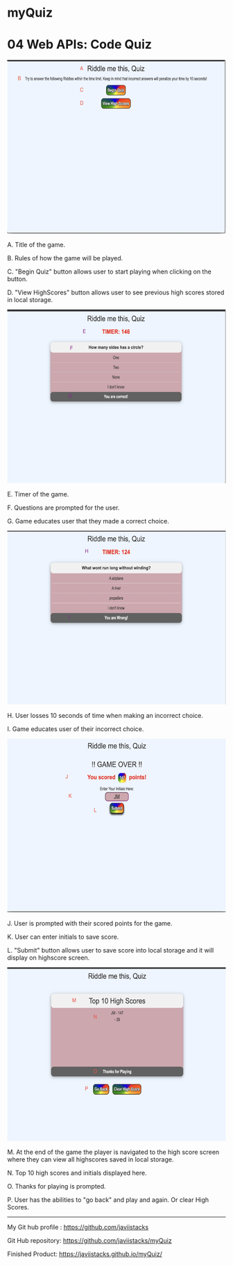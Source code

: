# myQuiz
# 04 Web APIs: Code Quiz


<img src="readMe/startMenu.jpg" width="550" height="400" >

A. Title of the game. 

B. Rules of how the game will be played.

C. "Begin Quiz" button allows user to start playing when clicking on the button. 

D. "View HighScores" button allows user to see previous high scores stored in local storage.

<img src="readMe/correctAnswer.jpg" width="550" height="400" >


E. Timer of the game. 

F. Questions are prompted for the user.

G. Game educates user that they made a correct choice.


<img src="readMe/wrongAnswer.jpg" width="550" height="400" >

H. User losses 10 seconds of time when making an incorrect choice.

I. Game educates user of their incorrect choice.


<img src="readMe/gameOver.jpg" width="550" height="400" >

J. User is prompted with their scored points for the game. 

K. User can enter initials to save score.

L. "Submit" button allows user to save score into local storage and it will display on highscore screen.

<img src="readMe/top10highscores.jpg" width="550" height="400" >

M. At the end of the game the player is navigated to the high score screen where they can view all highscores saved in local storage. 

N. Top 10 high scores and initials displayed here.

O. Thanks for playing is prompted.

P. User has the abilities to "go back" and play and again. Or clear High Scores.

--------------------------------------------------------------------------------------------------------------------------

My Git hub profile : https://github.com/javiistacks

Git Hub repository: https://github.com/javiistacks/myQuiz

Finished Product: https://javiistacks.github.io/myQuiz/


